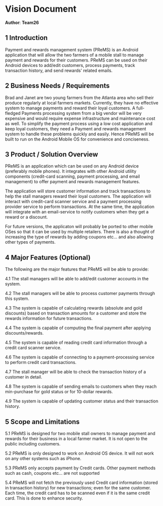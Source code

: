 # Vision Document

**Author**: **Team26**

## 1 Introduction

Payment and rewards management system (PReMS) is an Android application that will allow the two farmers of a mobile stall
to manage payment and rewards for their customers. PReMS can be used on their Android devices to add/edit customers,
process payments, track transaction history, and send rewards' related emails.

## 2 Business Needs / Requirements

Brad and Janet are two young farmers from the Atlanta area who sell their produce regularly at local farmers markets.
Currently, they have no effective system to manage payments and reward their loyal customers. A full-fledged Payments
processing system from a big vendor will be very expensive and would require expense infrastructure and maintenance cost
as well.
To simplify the payment process using a low cost application and keep loyal customers, they need a Payment and rewards 
management system to handle these problems quickly and easily. Hence PReMS will be built to run on the Android Mobile 
OS for convenience and conciseness.

## 3 Product / Solution Overview

PReMS is an application which can be used on any Android device (preferably mobile phones). It integrates with other Android
utility components (credit-card scanning, payment processing, and email management) to offer payment and rewards management
features.

The application will store customer information and track transactions to help the stall managers reward their loyal
customers. The application will interact with credit-card scanner service and a payment processing provider service to 
perform transactions. At the same time, the application will integrate with an email-service to notify customers when 
they get a reward or a discount.

For future versions, the applicaton will probably be ported to other mobile OSes so that it can be used by multiple 
retailers. There is also a thought of increasing the type of rewards by adding coupons etc... and also allowing other types
of payments.

## 4 Major Features (Optional)

The following are the major features that PReMS will be able to provide:

4.1 The stall managers will be able to add/edit customer accounts in the system.

4.2 The stall managers will be able to process customer payments through this system.

4.3 The system is capable of calculating rewards (absolute and gold discounts) based on transaction amounts for a 
customer and store the rewards information for future transactions.

4.4 The system is capable of computing the final payment after applying discounts/rewards.

4.5 The system is capable of reading credit card information through a credit card scanner service.

4.6 The system is capable of connecting to a payment-processing service to perform credit card transactions.

4.7 The stall manager will be able to check the transaction history of a customer in detail.

4.8 The system is capable of sending emails to customers when they reach min-purchase for gold status or for 10-dollar 
rewards.

4.9 The system is capable of updating customer status and their transaction history.

## 5 Scope and Limitations

5.1 PReMS is designed for two mobile stall owners to manage payment and rewards for their business in a local farmer
market. It is not open to the public including customers.

5.2 PReMS is only designed to work on Android OS device. It will not work on any other systems such as iPhone.

5.3 PReMS only accepts payment by Credit cards. Other payment methods such as cash, coupons etc... are not supported

5.4 PReMS will not fetch the previously used Credit card information (stored in transaction history) for new transactions;
even for the same customer. Each time, the credit card has to be scanned even if it is the same credit card. This is done 
to enhance security.
